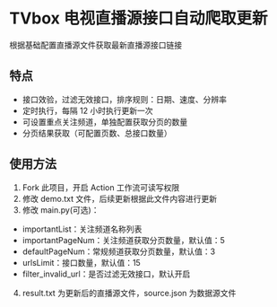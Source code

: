 # TVbox 电视直播源接口自动爬取更新

根据基础配置直播源文件获取最新直播源接口链接

## 特点

- 接口效验，过滤无效接口，排序规则：日期、速度、分辨率
- 定时执行，每隔 12 小时执行更新一次
- 可设置重点关注频道，单独配置获取分页的数量
- 分页结果获取（可配置页数、总接口数量）

## 使用方法

1. Fork 此项目，开启 Action 工作流可读写权限
2. 修改 demo.txt 文件，后续更新根据此文件内容进行更新
3. 修改 main.py(可选)：

- importantList：关注频道名称列表
- importantPageNum：关注频道获取分页数量，默认值：5
- defaultPageNum：常规频道获取分页数量，默认值：3
- urlsLimit：接口数量，默认值：15
- filter_invalid_url：是否过滤无效接口，默认开启

4. result.txt 为更新后的直播源文件，source.json 为数据源文件
